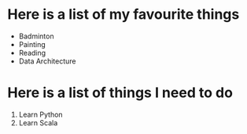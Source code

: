 # Here is a list of my favourite things
- Badminton
- Painting
- Reading
- Data Architecture

# Here is a list of things I need to do

1. Learn Python
2. Learn Scala
